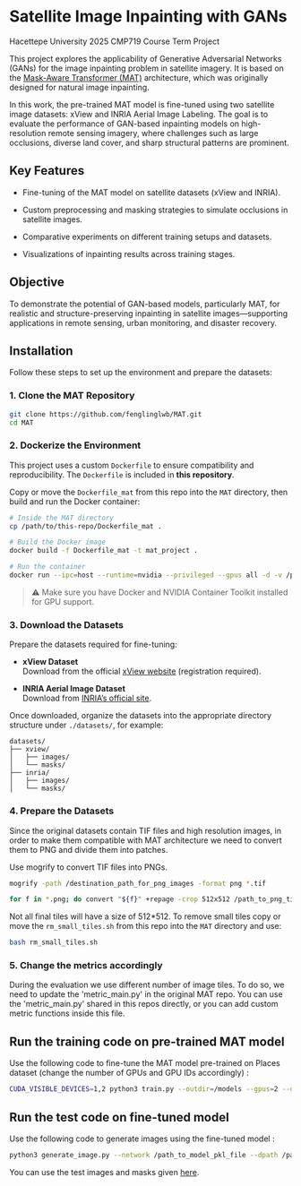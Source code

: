 # Satellite Image Inpainting with GANs
Hacettepe University 2025 CMP719 Course Term Project

This project explores the applicability of Generative Adversarial Networks (GANs) for the image inpainting problem in satellite imagery. It is based on the [Mask-Aware Transformer (MAT)](https://github.com/fenglinglwb/MAT) architecture, which was originally designed for natural image inpainting.

In this work, the pre-trained MAT model is fine-tuned using two satellite image datasets: xView and INRIA Aerial Image Labeling. The goal is to evaluate the performance of GAN-based inpainting models on high-resolution remote sensing imagery, where challenges such as large occlusions, diverse land cover, and sharp structural patterns are prominent.

## Key Features
- Fine-tuning of the MAT model on satellite datasets (xView and INRIA).

- Custom preprocessing and masking strategies to simulate occlusions in satellite images.

- Comparative experiments on different training setups and datasets.

- Visualizations of inpainting results across training stages.

## Objective
To demonstrate the potential of GAN-based models, particularly MAT, for realistic and structure-preserving inpainting in satellite images—supporting applications in remote sensing, urban monitoring, and disaster recovery.
## Installation
Follow these steps to set up the environment and prepare the datasets:

### 1. Clone the MAT Repository

```bash
git clone https://github.com/fenglinglwb/MAT.git
cd MAT
```

### 2. Dockerize the Environment

This project uses a custom `Dockerfile` to ensure compatibility and reproducibility. The `Dockerfile` is included in **this repository**.

Copy or move the `Dockerfile_mat` from this repo into the `MAT` directory, then build and run the Docker container:

```bash
# Inside the MAT directory
cp /path/to/this-repo/Dockerfile_mat .

# Build the Docker image
docker build -f Dockerfile_mat -t mat_project .

# Run the container
docker run --ipc=host --runtime=nvidia --privileged --gpus all -d -v /path_to_mat_folder:/workspace -v /path_to_datasets:/dataset -v /path_to_models:/models --name mat_project **container_id**
```

> ⚠️ Make sure you have Docker and NVIDIA Container Toolkit installed for GPU support.

### 3. Download the Datasets

Prepare the datasets required for fine-tuning:

- **xView Dataset**  
  Download from the official [xView website](https://xviewdataset.org) (registration required).

- **INRIA Aerial Image Dataset**  
  Download from [INRIA’s official site](https://project.inria.fr/aerialimagelabeling/).

Once downloaded, organize the datasets into the appropriate directory structure under `./datasets/`, for example:

```
datasets/
├── xview/
│   ├── images/
│   └── masks/
├── inria/
│   ├── images/
│   └── masks/
```

### 4. Prepare the Datasets

Since the original datasets contain TIF files and high resolution images, in order to make them compatible with MAT architecture we need to convert them to PNG and divide them into patches.

Use mogrify to convert TIF files into PNGs.

```bash
mogrify -path /destination_path_for_png_images -format png *.tif
```
```bash
for f in *.png; do convert "${f}" +repage -crop 512x512 /path_to_png_tiles/${f%.*}_%04d.png; done;
```

Not all final tiles will have a size of 512*512. To remove small tiles copy or move the `rm_small_tiles.sh` from this repo into the `MAT` directory and use:
```bash
bash rm_small_tiles.sh
```

### 5. Change the metrics accordingly

During the evaluation we use different number of image tiles. To do so, we need to update the 'metric_main.py' in the original MAT repo. You can use the 'metric_main.py' shared in this repos directly, or you can add custom metric functions inside this file.

## Run the training code on pre-trained MAT model

Use the following code to fine-tune the MAT model pre-trained on Places dataset (change the number of GPUs and GPU IDs accordingly) : 

```bash
CUDA_VISIBLE_DEVICES=1,2 python3 train.py --outdir=/models --gpus=2 --data=/path_to_training_set --data_val=/path_to_validation_set --batch=8 --lr=0.001 --resume=/models/Places_512_FullData.pkl --metrics=fid_custom_5k --augpipe bgcfn --kimg=120
```

## Run the test code on fine-tuned model

Use the following code to generate images using the fine-tuned model : 

```bash
python3 generate_image.py --network /path_to_model_pkl_file --dpath /path_to_test_set --mpath /path_to_test_masks --outdir /path_to_output
```
You can use the test images and masks given [here](https://github.com/cnucup/cmp719_project/tree/main/test_sets).
